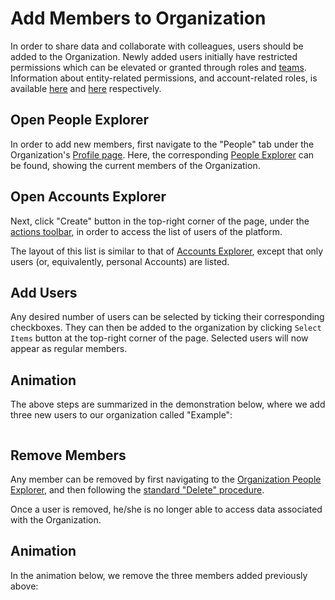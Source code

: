 # Add Members to Organization

In order to share data and collaborate with colleagues, users should be added to the Organization. Newly added users initially have restricted permissions which can be elevated or granted through roles and [teams](../../organizations/teams.md). Information about entity-related permissions, and account-related roles, is available [here](../../../entities-general/permissions.md) and [here](../../../collaboration/organizations/roles.md) respectively.

## Open People Explorer

In order to add new members, first navigate to the "People" tab <i class="zmdi zmdi-account zmdi-hc-border"></i> under the Organization's  [Profile page](../../../accounts/ui/profile-page.md). Here, the corresponding [People Explorer](../../ui/people-explorer.md) can be found, showing the current members of the Organization. 

## Open Accounts Explorer

Next, click "Create" button  <i class="zmdi zmdi-plus-circle zmdi-hc-border"></i> in the top-right corner of the page, under the [actions toolbar](../../../entities-general/ui/explorer.md#actions-toolbar), in order to access the list of users of the platform. 

The layout of this list is similar to that of [Accounts Explorer](../../../accounts/ui/explorer.md), except that only users (or, equivalently, personal Accounts) are listed. 

## Add Users 

Any desired number of users can be selected by ticking their corresponding checkboxes. They can then be added to the organization by clicking `Select Items` button <i class="zmdi zmdi-collection-plus zmdi-hc-border"></i> at the top-right corner of the page. Selected users will now appear as regular members.

## Animation

The above steps  are summarized in the demonstration below, where we add three new users to our organization called "Example":

<img data-gifffer="/images/organization-add-user.gif">

## Remove Members 

Any member can be removed by first navigating to the [Organization People Explorer](../../ui/people-explorer.md), and then following the [standard "Delete" procedure](../../../entities-general/actions/delete.md). 

Once a user is removed, he/she is no longer able to access data associated with the Organization.

## Animation

In the animation below, we remove the three members added previously above: 

<img data-gifffer="/images/organization-remove-user.gif">
